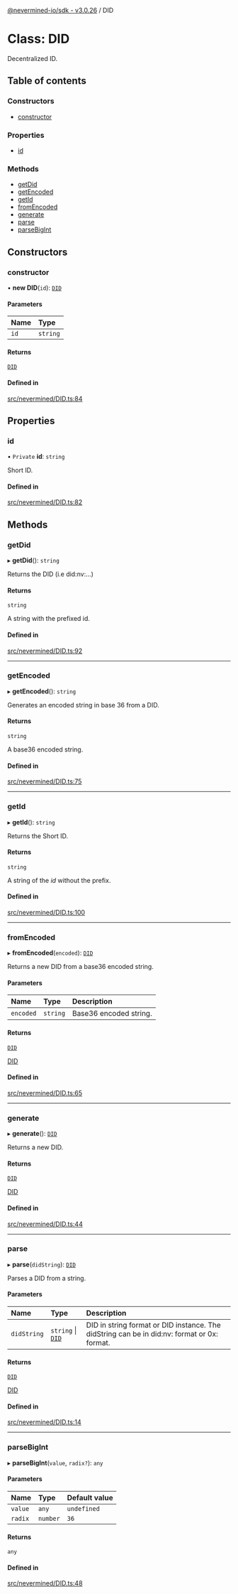 [@nevermined-io/sdk - v3.0.26](../code-reference.md) / DID

# Class: DID

Decentralized ID.

## Table of contents

### Constructors

- [constructor](DID.md#constructor)

### Properties

- [id](DID.md#id)

### Methods

- [getDid](DID.md#getdid)
- [getEncoded](DID.md#getencoded)
- [getId](DID.md#getid)
- [fromEncoded](DID.md#fromencoded)
- [generate](DID.md#generate)
- [parse](DID.md#parse)
- [parseBigInt](DID.md#parsebigint)

## Constructors

### constructor

• **new DID**(`id`): [`DID`](DID.md)

#### Parameters

| Name | Type     |
| :--- | :------- |
| `id` | `string` |

#### Returns

[`DID`](DID.md)

#### Defined in

[src/nevermined/DID.ts:84](https://github.com/nevermined-io/sdk-js/blob/b9a2e4baad1168fba714b11b15863a80548b40de/src/nevermined/DID.ts#L84)

## Properties

### id

• `Private` **id**: `string`

Short ID.

#### Defined in

[src/nevermined/DID.ts:82](https://github.com/nevermined-io/sdk-js/blob/b9a2e4baad1168fba714b11b15863a80548b40de/src/nevermined/DID.ts#L82)

## Methods

### getDid

▸ **getDid**(): `string`

Returns the DID (i.e did:nv:...)

#### Returns

`string`

A string with the prefixed id.

#### Defined in

[src/nevermined/DID.ts:92](https://github.com/nevermined-io/sdk-js/blob/b9a2e4baad1168fba714b11b15863a80548b40de/src/nevermined/DID.ts#L92)

---

### getEncoded

▸ **getEncoded**(): `string`

Generates an encoded string in base 36 from a DID.

#### Returns

`string`

A base36 encoded string.

#### Defined in

[src/nevermined/DID.ts:75](https://github.com/nevermined-io/sdk-js/blob/b9a2e4baad1168fba714b11b15863a80548b40de/src/nevermined/DID.ts#L75)

---

### getId

▸ **getId**(): `string`

Returns the Short ID.

#### Returns

`string`

A string of the _id_ without the prefix.

#### Defined in

[src/nevermined/DID.ts:100](https://github.com/nevermined-io/sdk-js/blob/b9a2e4baad1168fba714b11b15863a80548b40de/src/nevermined/DID.ts#L100)

---

### fromEncoded

▸ **fromEncoded**(`encoded`): [`DID`](DID.md)

Returns a new DID from a base36 encoded string.

#### Parameters

| Name      | Type     | Description            |
| :-------- | :------- | :--------------------- |
| `encoded` | `string` | Base36 encoded string. |

#### Returns

[`DID`](DID.md)

[DID](DID.md)

#### Defined in

[src/nevermined/DID.ts:65](https://github.com/nevermined-io/sdk-js/blob/b9a2e4baad1168fba714b11b15863a80548b40de/src/nevermined/DID.ts#L65)

---

### generate

▸ **generate**(): [`DID`](DID.md)

Returns a new DID.

#### Returns

[`DID`](DID.md)

[DID](DID.md)

#### Defined in

[src/nevermined/DID.ts:44](https://github.com/nevermined-io/sdk-js/blob/b9a2e4baad1168fba714b11b15863a80548b40de/src/nevermined/DID.ts#L44)

---

### parse

▸ **parse**(`didString`): [`DID`](DID.md)

Parses a DID from a string.

#### Parameters

| Name        | Type                        | Description                                                                                 |
| :---------- | :-------------------------- | :------------------------------------------------------------------------------------------ |
| `didString` | `string` \| [`DID`](DID.md) | DID in string format or DID instance. The didString can be in did:nv: format or 0x: format. |

#### Returns

[`DID`](DID.md)

[DID](DID.md)

#### Defined in

[src/nevermined/DID.ts:14](https://github.com/nevermined-io/sdk-js/blob/b9a2e4baad1168fba714b11b15863a80548b40de/src/nevermined/DID.ts#L14)

---

### parseBigInt

▸ **parseBigInt**(`value`, `radix?`): `any`

#### Parameters

| Name    | Type     | Default value |
| :------ | :------- | :------------ |
| `value` | `any`    | `undefined`   |
| `radix` | `number` | `36`          |

#### Returns

`any`

#### Defined in

[src/nevermined/DID.ts:48](https://github.com/nevermined-io/sdk-js/blob/b9a2e4baad1168fba714b11b15863a80548b40de/src/nevermined/DID.ts#L48)
